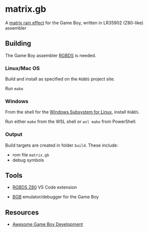 # matrix.gb

A [matrix rain effect](https://en.wikipedia.org/wiki/Matrix_digital_rain) for the Game Boy, written in LR35902 (Z80-like) assembler

## Building

The Game Boy assembler [RGBDS](https://github.com/rednex/rgbds/) is needed.

### Linux/Mac OS

Build and install as specified on the `RGBDS` project site.

Run `make`

### Windows

From the shell for the [Windows Subsystem for Linux](https://docs.microsoft.com/en-us/windows/wsl/install-win10), install `RGBDS`.

Run either `make` from the WSL shell or `wsl make` from PowerShell.

### Output

Build targets are created in folder `build`. These include:

* rom file `matrix.gb`
* debug symbols

## Tools

* [RGBDS Z80](https://github.com/DonaldHays/rgbds-vscode) VS Code extension

* [BGB](http://bgb.bircd.org/) emulator/debugger for the Game Boy

## Resources

* [Awesome Game Boy Development](https://github.com/avivace/awesome-gbdev)